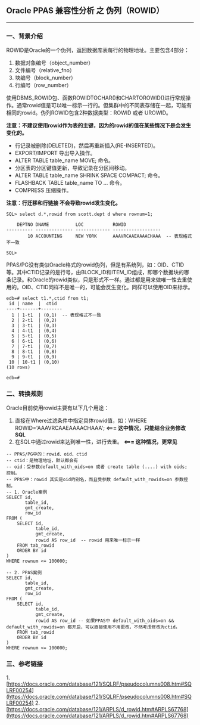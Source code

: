 ## Oracle PPAS 兼容性分析 之 伪列（ROWID）
---

### 一、背景介绍
ROWID是Oracle的一个伪列，返回数据库表每行的物理地址。主要包含4部分：
1. 数据对象编号（object_number）
2. 文件编号（relative_fno）
3. 块编号（block_number）
4. 行编号（row_number）

使用DBMS_ROWID包、函数ROWIDTOCHAR()和CHARTOROWID()进行常规操作。通常rowid值是可以唯一标示一行的。但集群中的不同表存储在一起，可能有相同的rowid。伪列ROWID包含2种数据类型：ROWID 或者 UROWID。

**注意：不建议使用rowid作为表的主键，因为的rowid的值在某些情况下是会发生变化的。**

+ 行记录被删除(DELETED)，然后再重新插入(RE-INSERTED)。
+ EXPORT/IMPORT 导出导入操作。
+ ALTER TABLE table_name MOVE; 命令。
+ 分区表的分区键值更新，导致记录在分区间移动。
+ ALTER TABLE table_name SHRINK SPACE COMPACT; 命令。
+ FLASHBACK TABLE table_name TO ... 命令。
+ COMPRESS 压缩操作。

**注意：行迁移和行链接 不会导致rowid发生变化。**
```
SQL> select d.*,rowid from scott.dept d where rownum=1;

    DEPTNO DNAME          LOC           ROWID
---------- -------------- ------------- ------------------
        10 ACCOUNTING     NEW YORK      AAAVRCAAEAAAACHAAA  -- 表现格式不一致

SQL> 
```

PPAS/PG没有类似Oracle格式的rowid伪列，但是有系统列，如：OID、CTID等。其中CTID记录的是行号，由BLOCK_ID和ITEM_ID组成，即哪个数据块的哪条记录。和Oracle的rowid类似，只是形式不一样。通过都是用来做唯一性去重使用的。OID、CTID同样不是唯一的，可能会反生变化。同样可以使用OID来标示。
```
edb=# select t1.*,ctid from t1;
 id | name  |  ctid  
----+-------+--------
  1 | 1-t1  | (0,1)  -- 表现格式不一致
  2 | 2-t1  | (0,2)
  3 | 3-t1  | (0,3)
  4 | 4-t1  | (0,4)
  5 | 5-t1  | (0,5)
  6 | 6-t1  | (0,6)
  7 | 7-t1  | (0,7)
  8 | 8-t1  | (0,8)
  9 | 9-t1  | (0,9)
 10 | 10-t1 | (0,10)
(10 rows)

edb=# 
```

### 二、转换规则
Oracle目前使用rowid主要有以下几个用途：
1. 直接在Where过滤条件中指定具体rowid值，如：WHERE ROWID='AAAVRCAAEAAAACHAAA';  **<=== 这中情况，只能结合业务修改SQL**
2. 在SQL中通过rowid来达到唯一性，进行去重。 **<=== 这种情况，更常见**
```
-- PPAS/PG中的：rowid、oid、ctid
-- ctid：是物理地址，默认都会有
-- oid：受参数default_with_oids=on 或者 create table (....) with oids; 控制。
-- PPAS中：rowid 其实是oid的别名，而且受参数 default_with_rowids=on 参数控制。
-- 1. Oracle案例
SELECT id, 
       table_id,  
       gmt_create, 
       row_id
FROM (
	SELECT id, 
	       table_id, 
	       gmt_create, 
	       rowid AS row_id  -- rowid 用来唯一标示一样
	FROM tab_rowid
	ORDER BY id
)
WHERE rownum <= 100000;

-- 2. PPAS案例
SELECT id, 
       table_id,  
       gmt_create, 
       row_id
FROM (
	SELECT id, 
	       table_id, 
	       gmt_create, 
	       rowid AS row_id -- 如果PPAS中 default_with_oids=on && default_with_rowids=on 都开启，可以直接使用不用更改，不然考虑修改为ctid。
	FROM tab_rowid 
	ORDER BY id
)
WHERE rownum <= 100000;

```


### 三、参考链接
1.[https://docs.oracle.com/database/121/SQLRF/pseudocolumns008.htm#SQLRF00254](https://docs.oracle.com/database/121/SQLRF/pseudocolumns008.htm#SQLRF00254)
2.[https://docs.oracle.com/database/121/ARPLS/d_rowid.htm#ARPLS67768](https://docs.oracle.com/database/121/ARPLS/d_rowid.htm#ARPLS67768)
